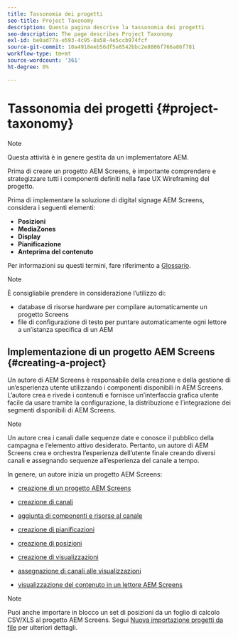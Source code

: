 ```yaml
---
title: Tassonomia dei progetti
seo-title: Project Taxonomy
description: Questa pagina descrive la tassonomia dei progetti
seo-description: The page describes Project Taxonomy
exl-id: be0ad77a-e593-4c95-8a58-4e5ccb974fcf
source-git-commit: 10a4918eeb56df5e8542bbc2e8806f766a86f781
workflow-type: tm+mt
source-wordcount: '361'
ht-degree: 0%

---
```


# Tassonomia dei progetti {#project-taxonomy}

>[!NOTE]
>
>Questa attività è in genere gestita da un implementatore AEM.

Prima di creare un progetto AEM Screens, è importante comprendere e strategizzare tutti i componenti definiti nella fase UX Wireframing del progetto.

Prima di implementare la soluzione di digital signage AEM Screens, considera i seguenti elementi:

* **Posizioni**
* **MediaZones**
* **Display**
* **Pianificazione**
* **Anteprima del contenuto**

Per informazioni su questi termini, fare riferimento a [Glossario](https://experienceleague.adobe.com/docs/experience-manager-screens/user-guide/overview/screens-glossary.html?lang=en).

>[!NOTE]
>
>È consigliabile prendere in considerazione l’utilizzo di:
>
>* database di risorse hardware per compilare automaticamente un progetto Screens
>* file di configurazione di testo per puntare automaticamente ogni lettore a un’istanza specifica di un AEM


## Implementazione di un progetto AEM Screens {#creating-a-project}

Un autore di AEM Screens è responsabile della creazione e della gestione di un’esperienza utente utilizzando i componenti disponibili in AEM Screens. L’autore crea e rivede i contenuti e fornisce un’interfaccia grafica utente facile da usare tramite la configurazione, la distribuzione e l’integrazione dei segmenti disponibili di AEM Screens.

>[!NOTE]
>
>Un autore crea i canali dalle sequenze date e conosce il pubblico della campagna e l’elemento attivo desiderato. Pertanto, un autore di AEM Screens crea e orchestra l’esperienza dell’utente finale creando diversi canali e assegnando sequenze all’esperienza del canale a tempo.

In genere, un autore inizia un progetto AEM Screens:

* [creazione di un progetto AEM Screens](https://experienceleague.adobe.com/docs/experience-manager-screens/user-guide/authoring/setting-up-projects/creating-a-screens-project.html?lang=en)
* [creazione di canali](https://experienceleague.adobe.com/docs/experience-manager-screens/user-guide/authoring/setting-up-projects/managing-channels.html?lang=en)
* [aggiunta di componenti e risorse al canale](https://experienceleague.adobe.com/docs/experience-manager-screens/user-guide/authoring/product-features/adding-components-to-a-channel.html?lang=en)
* [creazione di pianificazioni](https://experienceleague.adobe.com/docs/experience-manager-screens/user-guide/authoring/setting-up-projects/managing-schedules.html?lang=en)
* [creazione di posizioni](https://experienceleague.adobe.com/docs/experience-manager-screens/user-guide/authoring/setting-up-projects/managing-locations.html?lang=en)
* [creazione di visualizzazioni](https://experienceleague.adobe.com/docs/experience-manager-screens/user-guide/authoring/setting-up-projects/managing-displays.html?lang=en)
* [assegnazione di canali alle visualizzazioni](https://experienceleague.adobe.com/docs/experience-manager-screens/user-guide/authoring/setting-up-projects/assigning-channels/channel-assignment.html?lang=en)

* [visualizzazione del contenuto in un lettore AEM Screens](https://experienceleague.adobe.com/docs/experience-manager-screens/user-guide/administering/working-with-screens-player.html?lang=en)

>[!NOTE]
>Puoi anche importare in blocco un set di posizioni da un foglio di calcolo CSV/XLS al progetto AEM Screens. Segui [Nuova importazione progetti da file](https://experienceleague.adobe.com/docs/experience-manager-screens/user-guide/administering/project-importer.html?lang=en) per ulteriori dettagli.
